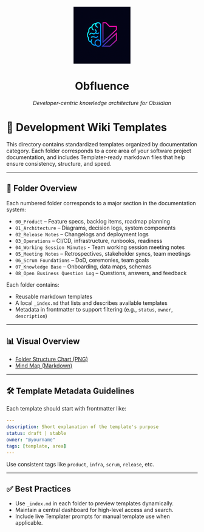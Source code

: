 <p align="center">
  <img src="assets/logo.png" alt="Obfluence Logo" width="150"/>
</p>
<h1 align="center">Obfluence</h1>
<p align="center"><em>Developer-centric knowledge architecture for Obsidian</em></p>

# 🧩 Development Wiki Templates

This directory contains standardized templates organized by documentation category. Each folder corresponds to a core area of your software project documentation, and includes Templater-ready markdown files that help ensure consistency, structure, and speed.

---

## 📁 Folder Overview

Each numbered folder corresponds to a major section in the documentation system:

- `00_Product` – Feature specs, backlog items, roadmap planning
- `01_Architecture` – Diagrams, decision logs, system components
- `02_Release Notes` – Changelogs and deployment logs
- `03_Operations` – CI/CD, infrastructure, runbooks, readiness
- `04_Working Session Minutes` - Team working session meeting notes
- `05_Meeting Notes` – Retrospectives, stakeholder syncs, team meetings
- `06_Scrum Foundations` – DoD, ceremonies, team goals
- `07_Knowledge Base` – Onboarding, data maps, schemas
- `08_Open Business Question Log` – Questions, answers, and feedback

Each folder contains:

- Reusable markdown templates
- A local `_index.md` that lists and describes available templates
- Metadata in frontmatter to support filtering (e.g., `status`, `owner`, `description`)

---

## 📊 Visual Overview

- [Folder Structure Chart (PNG)](/Obfluence%20Templates/README_TEMPLATES_Folder_Chart.png)
- [Mind Map (Markdown)](/Obfluence%20Templates/README_TEMPLATES_Mindmap.md)

---

## 🛠 Template Metadata Guidelines

Each template should start with frontmatter like:

```yaml
---
description: Short explanation of the template's purpose
status: draft | stable
owner: "@yourname"
tags: [template, area]
---
```

Use consistent tags like `product`, `infra`, `scrum`, `release`, etc.

---

## ✅ Best Practices

- Use `_index.md` in each folder to preview templates dynamically.
- Maintain a central dashboard for high-level access and search.
- Include live Templater prompts for manual template use when applicable.
